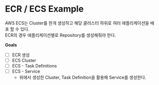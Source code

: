 # ECR / ECS Example  
AWS ECS는 Cluster를 한개 생성하고 해당 클러스터 하위로 여러 애플리케이션을 배포 할 수 있다.  
ECR의 경우 애플리케이션별로 Repository를 생성해줘야 한다.  

**Goals**  
- [ ] ECR 생성
- [ ] ECS Cluster
- [ ] ECS - Task Definitions
- [ ] ECS - Service
  - 위에서 생성한 Cluster, Task Definition을 활용해 Service를 생성한다.